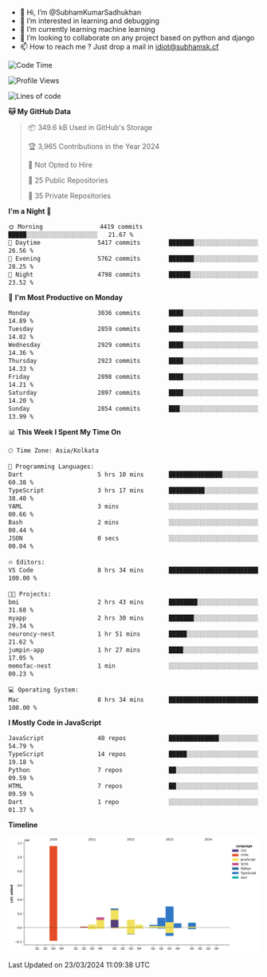 - 👋 Hi, I’m @SubhamKumarSadhukhan
- 👀 I’m interested in learning and debugging
- 🌱 I’m currently learning machine learning
- 💞️ I’m looking to collaborate on any project based on python and django
- 📫 How to reach me ?
      Just drop a mail in idiot@subhamsk.cf

<!---
SubhamKumarSadhukhan/SubhamKumarSadhukhan is a ✨ special ✨ repository because its `README.md` (this file) appears on your GitHub profile.
You can click the Preview link to take a look at your changes.
--->


<!--START_SECTION:waka-->
![Code Time](http://img.shields.io/badge/Code%20Time-2%2C018%20hrs%2040%20mins-blue)

![Profile Views](http://img.shields.io/badge/Profile%20Views-6-blue)

![Lines of code](https://img.shields.io/badge/From%20Hello%20World%20I%27ve%20Written-2.4%20million%20lines%20of%20code-blue)

**🐱 My GitHub Data** 

> 📦 349.6 kB Used in GitHub's Storage 
 > 
> 🏆 3,965 Contributions in the Year 2024
 > 
> 🚫 Not Opted to Hire
 > 
> 📜 25 Public Repositories 
 > 
> 🔑 35 Private Repositories 
 > 
**I'm a Night 🦉** 

```text
🌞 Morning                4419 commits        █████░░░░░░░░░░░░░░░░░░░░   21.67 % 
🌆 Daytime                5417 commits        ███████░░░░░░░░░░░░░░░░░░   26.56 % 
🌃 Evening                5762 commits        ███████░░░░░░░░░░░░░░░░░░   28.25 % 
🌙 Night                  4798 commits        ██████░░░░░░░░░░░░░░░░░░░   23.52 % 
```
📅 **I'm Most Productive on Monday** 

```text
Monday                   3036 commits        ████░░░░░░░░░░░░░░░░░░░░░   14.89 % 
Tuesday                  2859 commits        ████░░░░░░░░░░░░░░░░░░░░░   14.02 % 
Wednesday                2929 commits        ████░░░░░░░░░░░░░░░░░░░░░   14.36 % 
Thursday                 2923 commits        ████░░░░░░░░░░░░░░░░░░░░░   14.33 % 
Friday                   2898 commits        ████░░░░░░░░░░░░░░░░░░░░░   14.21 % 
Saturday                 2897 commits        ████░░░░░░░░░░░░░░░░░░░░░   14.20 % 
Sunday                   2854 commits        ███░░░░░░░░░░░░░░░░░░░░░░   13.99 % 
```


📊 **This Week I Spent My Time On** 

```text
🕑︎ Time Zone: Asia/Kolkata

💬 Programming Languages: 
Dart                     5 hrs 10 mins       ███████████████░░░░░░░░░░   60.38 % 
TypeScript               3 hrs 17 mins       ██████████░░░░░░░░░░░░░░░   38.40 % 
YAML                     3 mins              ░░░░░░░░░░░░░░░░░░░░░░░░░   00.66 % 
Bash                     2 mins              ░░░░░░░░░░░░░░░░░░░░░░░░░   00.44 % 
JSON                     0 secs              ░░░░░░░░░░░░░░░░░░░░░░░░░   00.04 % 

🔥 Editors: 
VS Code                  8 hrs 34 mins       █████████████████████████   100.00 % 

🐱‍💻 Projects: 
bmi                      2 hrs 43 mins       ████████░░░░░░░░░░░░░░░░░   31.68 % 
myapp                    2 hrs 30 mins       ███████░░░░░░░░░░░░░░░░░░   29.34 % 
neuroncy-nest            1 hr 51 mins        █████░░░░░░░░░░░░░░░░░░░░   21.62 % 
jumpin-app               1 hr 27 mins        ████░░░░░░░░░░░░░░░░░░░░░   17.05 % 
memofac-nest             1 min               ░░░░░░░░░░░░░░░░░░░░░░░░░   00.23 % 

💻 Operating System: 
Mac                      8 hrs 34 mins       █████████████████████████   100.00 % 
```

**I Mostly Code in JavaScript** 

```text
JavaScript               40 repos            ██████████████░░░░░░░░░░░   54.79 % 
TypeScript               14 repos            █████░░░░░░░░░░░░░░░░░░░░   19.18 % 
Python                   7 repos             ██░░░░░░░░░░░░░░░░░░░░░░░   09.59 % 
HTML                     7 repos             ██░░░░░░░░░░░░░░░░░░░░░░░   09.59 % 
Dart                     1 repo              ░░░░░░░░░░░░░░░░░░░░░░░░░   01.37 % 
```



**Timeline**

![Lines of Code chart](https://raw.githubusercontent.com/SubhamKumarSadhukhan/SubhamKumarSadhukhan/main/assets/bar_graph.png)


 Last Updated on 23/03/2024 11:09:38 UTC
<!--END_SECTION:waka-->
